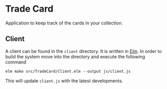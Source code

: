 # Trade Card
Application to keep track of the cards in your collection.

## Client
A client can be found in the `client` directory. It is written in [Elm][elm]. In
order to build the system move into the directory and execute the following
command

```plain
elm make src/TradeCard/Client.elm --output js/client.js 
```

This will update `client.js` with the latest developments.

[elm]: http://elm-lang.org/
